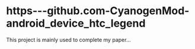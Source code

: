 https---github.com-CyanogenMod-android_device_htc_legend
========================================================
This project is mainly used to complete my paper...
